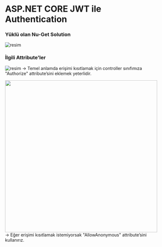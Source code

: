# ASP.NET CORE JWT ile Authentication


### Yüklü olan Nu-Get Solution
![resim](https://user-images.githubusercontent.com/76875926/178302011-ab65b689-dc6b-4772-a661-a7688bf8c192.png)



### İlgili Attribute'ler
![resim](https://user-images.githubusercontent.com/76875926/178302689-3e37cb7d-d034-417a-aefb-aa9a185518f5.png)
-> Temel anlamda erişimi kısıtlamak için controller sınıfımıza "Authorize" attribute’sini eklemek yeterlidir.


<img src="https://user-images.githubusercontent.com/76875926/178303077-d3e70a23-e675-4a41-a9ee-bfd43b818cbf.png" width="500">
-> Eğer erişimi kısıtlamak istemiyorsak "AllowAnonymous" attribute’sini kullanırız.
